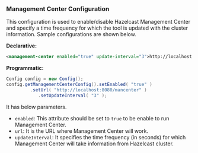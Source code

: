 ### Management Center Configuration

This configuration is used to enable/disable Hazelcast Management Center and specify a time frequency for which the tool is updated with the cluster information. Sample configurations are shown below.

**Declarative:**

```xml
<management-center enabled="true" update-interval="3">http://localhost:8080/mancenter</management-center>
```

**Programmatic:**

```java
Config config = new Config();
config.getManagementCenterConfig().setEnabled( "true" )
         .setUrl( "http://localhost:8080/mancenter" )
            .setUpdateInterval( "3" );
```
   

It has below parameters.


- `enabled`: This attribute should be set to `true` to be enable to run Management Center.
- `url`: It is the URL where Management Center will work.
- `updateInterval`: It specifies the time frequency (in seconds) for which Management Center will take information from Hazelcast cluster.


